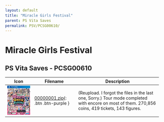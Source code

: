 ```yaml
---
layout: default
title: "Miracle Girls Festival"
parent: PS Vita Saves
permalink: PSV/PCSG00610/
---
```

# Miracle Girls Festival

## PS Vita Saves - PCSG00610

| Icon | Filename | Description |
|------|----------|-------------|
| ![Miracle Girls Festival](icon0.png) | [00000001.zip](00000001.zip){: .btn .btn-purple } | (Reupload. I forgot the files in the last one, Sorry.) Tour mode completed with encore on most of them. 270,856 coins, 419 tickets, 143 figures.  |
